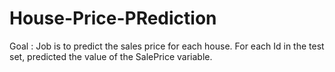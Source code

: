 # House-Price-PRediction
Goal : Job is to predict the sales price for each house. For each Id in the test set, predicted the value of the SalePrice variable. 
